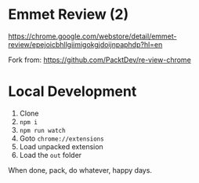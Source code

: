 # Emmet Review (2)
https://chrome.google.com/webstore/detail/emmet-review/epejoicbhllgiimigokgjdoijnpaphdp?hl=en

Fork from: https://github.com/PacktDev/re-view-chrome

# Local Development
1. Clone
2. `npm i`
3. `npm run watch`
4. Goto `chrome://extensions`
5. Load unpacked extension
6. Load the `out` folder

When done, pack, do whatever, happy days.
